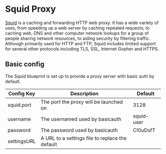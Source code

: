 # Squid Proxy

[Squid](https://en.wikipedia.org/wiki/Squid_(software)) is a caching and forwarding HTTP web proxy. It has a wide variety of uses, from speeding up a web server by caching repeated requests; to caching web, DNS and other computer network lookups for a group of people sharing network resources, to aiding security by filtering traffic. Although primarily used for HTTP and FTP, Squid includes limited support for several other protocols including TLS, SSL, Internet Gopher and HTTPS.

## Basic config

The Squid blueprint is set up to provide a proxy server with basic auth by default.

| Config Key  | Description                                    | Default    |
|-------------|------------------------------------------------|------------|
| squid.port  | The port the proxy will be launched on         | 3128       |
| username    | The usernamed used by basicauth                | squid-user |
| password    | The password used by basicauth                 | C!0uDsfT   |
| settingsURL | A URL to a settings file to replace the default|            |